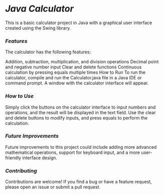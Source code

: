# *Java Calculator*

This is a basic calculator project in Java with a graphical user interface created using the Swing library.

### *Features*

The calculator has the following features:

Addition, subtraction, multiplication, and division operations
Decimal point and negative number input
Clear and delete functions
Continuous calculation by pressing equals multiple times
How to Run
To run the calculator, compile and run the Calculator.java file in a Java IDE or command prompt. A window with the calculator interface will appear.

### *How to Use*

Simply click the buttons on the calculator interface to input numbers and operations, and the result will be displayed in the text field. Use the clear and delete buttons to modify inputs, and press equals to perform the calculation.

### *Future Improvements*

Future improvements to this project could include adding more advanced mathematical operations, support for keyboard input, and a more user-friendly interface design.

### *Contributing*

Contributions are welcome! If you find a bug or have a feature request, please open an issue or submit a pull request.